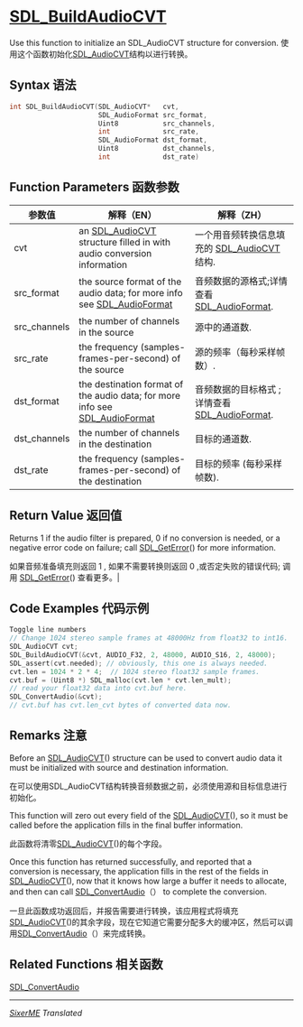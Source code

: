 # [SDL_BuildAudioCVT](http://wiki.libsdl.org/SDL_BuildAudioCVT)

Use this function to initialize an SDL_AudioCVT structure for conversion.
使用这个函数初始化[SDL_AudioCVT](http://wiki.libsdl.org/SDL_AudioCVT)结构以进行转换。

## Syntax 语法

```c
int SDL_BuildAudioCVT(SDL_AudioCVT*   cvt,
                      SDL_AudioFormat src_format,
                      Uint8           src_channels,
                      int             src_rate,
                      SDL_AudioFormat dst_format,
                      Uint8           dst_channels,
                      int             dst_rate)
```

## Function Parameters 函数参数

| 参数值 |  解释（EN） |  解释（ZH） |
|--------|------------|------------|
| cvt | an [SDL_AudioCVT](http://wiki.libsdl.org/SDL_AudioCVT) structure filled in with audio conversion information |  一个用音频转换信息填充的 [SDL_AudioCVT](http://wiki.libsdl.org/SDL_AudioCVT)结构.|
| src_format | the source format of the audio data; for more info see [SDL_AudioFormat](http://wiki.libsdl.org/SDL_AudioFormat) | 音频数据的源格式;详情查看[SDL_AudioFormat](http://wiki.libsdl.org/SDL_AudioFormat).|
| src_channels | the number of channels in the source | 源中的通道数.|
| src_rate | the frequency (samples-frames-per-second) of the source | 源的频率（每秒采样帧数）.|
| dst_format | the destination format of the audio data; for more info see [SDL_AudioFormat](http://wiki.libsdl.org/SDL_AudioFormat) | 音频数据的目标格式 ; 详情查看[SDL_AudioFormat](http://wiki.libsdl.org/SDL_AudioFormat).|
| dst_channels | the number of channels in the destination | 目标的通道数.|
| dst_rate | the frequency (samples-frames-per-second) of the destination | 目标的频率 (每秒采样帧数).|

## Return Value 返回值

Returns 1 if the audio filter is prepared, 0 if no conversion is needed, or a negative error code on failure; call [SDL_GetError](http;//wiki.libsdl.org/SDL_GetError)() for more information.

如果音频准备填充则返回 1 , 如果不需要转换则返回 0 ,或否定失败的错误代码; 调用 [SDL_GetError](http;//wiki.libsdl.org/SDL_GetError)() 查看更多。|

## Code Examples 代码示例

```c
Toggle line numbers
// Change 1024 stereo sample frames at 48000Hz from float32 to int16.
SDL_AudioCVT cvt;
SDL_BuildAudioCVT(&cvt, AUDIO_F32, 2, 48000, AUDIO_S16, 2, 48000);
SDL_assert(cvt.needed); // obviously, this one is always needed.
cvt.len = 1024 * 2 * 4;  // 1024 stereo float32 sample frames.
cvt.buf = (Uint8 *) SDL_malloc(cvt.len * cvt.len_mult);
// read your float32 data into cvt.buf here.
SDL_ConvertAudio(&cvt);
// cvt.buf has cvt.len_cvt bytes of converted data now.
```

## Remarks 注意

Before an [SDL_AudioCVT](httpp;//wiki.libsdl.org/SDL_AudioCVT)() structure can be used to convert audio data it must be initialized with source and destination information.

在可以使用SDL_AudioCVT结构转换音频数据之前，必须使用源和目标信息进行初始化。

This function will zero out every field of the [SDL_AudioCVT](httpp;//wiki.libsdl.org/SDL_AudioCVT)(), so it must be called before the application fills in the final buffer information.

此函数将清零[SDL_AudioCVT](httpp;//wiki.libsdl.org/SDL_AudioCVT)()的每个字段。

Once this function has returned successfully, and reported that a conversion is necessary, the application fills in the rest of the fields in [SDL_AudioCVT](httpp;//wiki.libsdl.org/SDL_AudioCVT)(), now that it knows how large a buffer it needs to allocate, and then can call [SDL_ConvertAudio](http;//wiki.libsdl.org/SDL_ConvertAudio)（） to complete the conversion.

一旦此函数成功返回后，并报告需要进行转换，该应用程式将填充[SDL_AudioCVT](httpp;//wiki.libsdl.org/SDL_AudioCVT)()的其余字段，现在它知道它需要分配多大的缓冲区，然后可以调用[SDL_ConvertAudio](http;//wiki.libsdl.org/SDL_ConvertAudio)（）来完成转换。

## Related Functions 相关函数

[SDL_ConvertAudio](http://wiki.libsdl.org/SDL_ConvertAudio)


---------------------------------------------------------------
*[SixerME](https://github.com/DXkite) Translated*